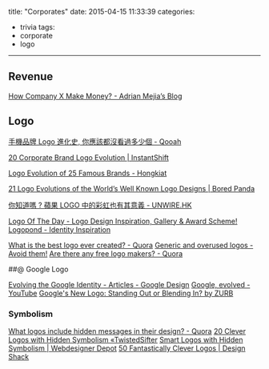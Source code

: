 title: "Corporates"
date: 2015-04-15 11:33:39
categories:
- trivia
tags:
- corporate
- logo
---

## Revenue

[How Company X Make Money? - Adrian Mejia’s Blog](http://adrianmejia.com/blog/2014/03/09/how-company-x-make-money/)

## Logo

[手機品牌 Logo 進化史, 你應該都沒看過多少個 - Qooah](http://qooah.com/2015/04/13/%e6%89%8b%e6%a9%9f%e5%93%81%e7%89%8c-logo-%e9%80%b2%e5%8c%96%e5%8f%b2-%e4%bd%a0%e6%87%89%e8%a9%b2%e9%83%bd%e6%b2%92%e7%9c%8b%e9%81%8e%e5%a4%9a%e5%b0%91%e5%80%8b/)

[20 Corporate Brand Logo Evolution | InstantShift](http://www.instantshift.com/2009/01/29/20-corporate-brand-logo-evolution/)

[Logo Evolution of 25 Famous Brands - Hongkiat](http://www.hongkiat.com/blog/logo-evolution/)

[21 Logo Evolutions of the World’s Well Known Logo Designs | Bored Panda](http://www.boredpanda.com/21-logo-evolutions-pepsi-cola-apple-nike-nokia/)

[你知道嗎 ? 蘋果 LOGO 中的彩虹也有其意義 - UNWIRE.HK](http://unwire.hk/2015/06/28/apple-rainbow/fun-tech/)

[Logo Of The Day - Logo Design Inspiration, Gallery & Award Scheme!](http://logooftheday.com/)
[Logopond - Identity Inspiration](http://logopond.com/)

[What is the best logo ever created? - Quora](http://www.quora.com/What-is-the-best-logo-ever-created)
[Generic and overused logos - Avoid them!](http://www.gtgraphics.org/genericlogos.html)
[Are there any free logo makers? - Quora](http://www.quora.com/Are-there-any-free-logo-makers)

##@ Google Logo

[Evolving the Google Identity - Articles - Google Design](https://design.google.com/articles/evolving-the-google-identity/)
[Google, evolved - YouTube](https://www.youtube.com/watch?v=olFEpeMwgHk&)
[Google's New Logo: Standing Out or Blending In? by ZURB](http://zurb.com/article/1402/google-s-new-logo-standing-out-or-blendin)

### Symbolism

[What logos include hidden messages in their design? - Quora](http://www.quora.com/What-logos-include-hidden-messages-in-their-design)
[20 Clever Logos with Hidden Symbolism «TwistedSifter](http://twistedsifter.com/2011/08/20-clever-logos-with-hidden-symbolism/)
[Smart Logos with Hidden Symbolism | Webdesigner Depot](http://www.webdesignerdepot.com/2010/07/smart-logos-with-hidden-symbolism/)
[50 Fantastically Clever Logos | Design Shack](http://designshack.net/articles/graphics/50-fantastically-clever-logos)
